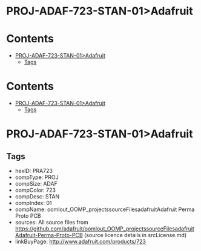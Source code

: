 
PROJ-ADAF-723-STAN-01>Adafruit
==============================

Contents
========

* [PROJ-ADAF-723-STAN-01>Adafruit](#proj-adaf-723-stan-01adafruit)
	* [Tags](#tags)

Contents
========

* [PROJ-ADAF-723-STAN-01>Adafruit](#proj-adaf-723-stan-01adafruit)
	* [Tags](#tags)

# PROJ-ADAF-723-STAN-01>Adafruit

## Tags

- hexID: PRA723
- oompType: PROJ
- oompSize: ADAF
- oompColor: 723
- oompDesc: STAN
- oompIndex: 01
- oompName: oomlout_OOMP_projectssourceFilesadafruitAdafruit Perma Proto PCB
- sources: All source files from https://github.com/adafruit/oomlout_OOMP_projectssourceFilesadafruitAdafruit-Perma-Proto-PCB (source licence details in srcLicense.md)
- linkBuyPage: http://www.adafruit.com/products/723
